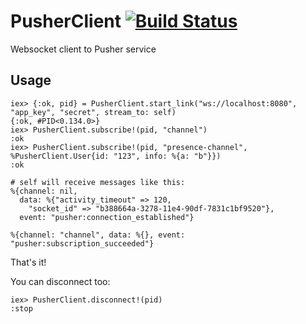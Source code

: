 # PusherClient [![Build Status](https://travis-ci.org/edgurgel/pusher_client.png?branch=master)](https://travis-ci.org/edgurgel/pusher_client)

Websocket client to Pusher service

## Usage

```iex
iex> {:ok, pid} = PusherClient.start_link("ws://localhost:8080", "app_key", "secret", stream_to: self)
{:ok, #PID<0.134.0>}
iex> PusherClient.subscribe!(pid, "channel")
:ok
iex> PusherClient.subscribe!(pid, "presence-channel", %PusherClient.User{id: "123", info: %{a: "b"}})
:ok
```

```iex
# self will receive messages like this:
%{channel: nil,
  data: %{"activity_timeout" => 120,
    "socket_id" => "b388664a-3278-11e4-90df-7831c1bf9520"},
  event: "pusher:connection_established"}

%{channel: "channel", data: %{}, event: "pusher:subscription_succeeded"}
```

That's it!

You can disconnect too:

```iex
iex> PusherClient.disconnect!(pid)
:stop
```
